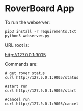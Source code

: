 # RoverBoard App


To run the webserver:
```
pip3 install -r requirements.txt
python3 webserver.py
```

URL root is:

http://127.0.0.1:9005


Commands are:

```
# get rover status
curl http://127.0.0.1:9005/status

#start run
curl http://127.0.0.1:9005/start

#cancel run
curl http://127.0.0.1:9005/cancel



```
